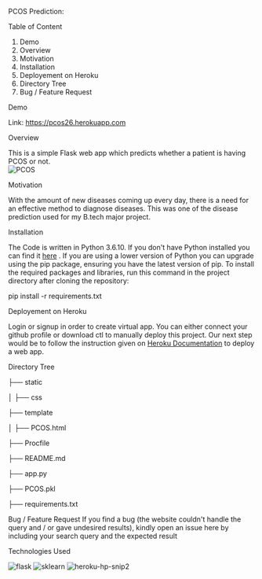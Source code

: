 PCOS Prediction:

Table of Content
1. Demo
2. Overview
3. Motivation
4. Installation
5. Deployement on Heroku
6. Directory Tree
7. Bug / Feature Request

Demo

Link: https://pcos26.herokuapp.com 


Overview

This is a simple Flask web app which predicts whether a patient is having PCOS or not.  
![PCOS](https://user-images.githubusercontent.com/36689965/117628129-715c0980-b196-11eb-86c0-2aea49d1948a.JPG)


Motivation

With the amount of new diseases coming up every day, there is a need for an effective method to diagnose diseases.  This was one of the disease prediction used for my B.tech major project. 

Installation

The Code is written in Python 3.6.10. If you don't have Python installed you can find it [here](https://www.python.org) . If you are using a lower version of Python you can upgrade using the pip package, ensuring you have the latest version of pip. To install the required packages and libraries, run this command in the project directory after cloning the repository:


pip install -r requirements.txt

Deployement on Heroku

Login or signup in order to create virtual app. You can either connect your github profile or download ctl to manually deploy this project.
Our next step would be to follow the instruction given on [Heroku Documentation](https://devcenter.heroku.com/articles/getting-started-with-python)  to deploy a web app.


Directory Tree

├── static 

 │   ├── css
 
├── template

 │   ├── PCOS.html
 
├── Procfile

├── README.md

├── app.py 

├── PCOS.pkl

├── requirements.txt
 

Bug / Feature Request
If you find a bug (the website couldn't handle the query and / or gave undesired results), kindly open an issue here by including your search query and the expected result 

Technologies Used


![flask](https://user-images.githubusercontent.com/36689965/117626347-a23b3f00-b194-11eb-8d75-222752930976.png)
![sklearn](https://user-images.githubusercontent.com/36689965/117563487-e1e62600-b0c3-11eb-83bb-e6cb104408f2.png)
![heroku-hp-snip2](https://user-images.githubusercontent.com/36689965/117628453-cc8dfc00-b196-11eb-89a1-b2ef8876b3ab.png)

